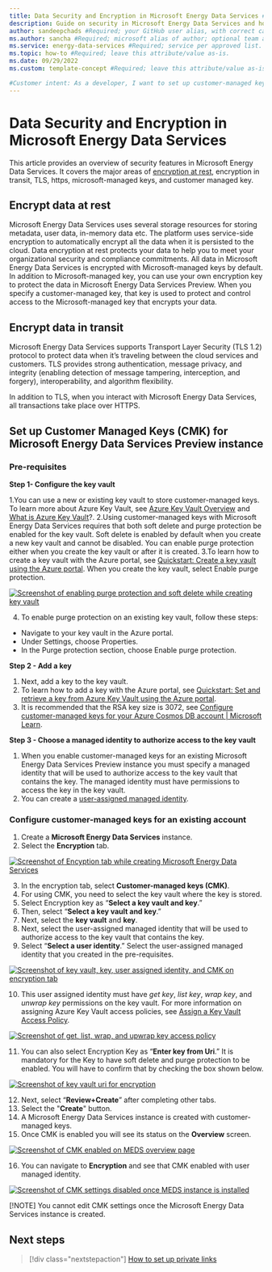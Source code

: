 ```yaml
---
title: Data Security and Encryption in Microsoft Energy Data Services #Required; page title is displayed in search results. Include the brand.
description: Guide on security in Microsoft Energy Data Services and how to set up customer managed keys on Microsoft Energy Data Services #Required; article description that is displayed in search results. 
author: sandeepchads #Required; your GitHub user alias, with correct capitalization.
ms.author: sancha #Required; microsoft alias of author; optional team alias.
ms.service: energy-data-services #Required; service per approved list. slug assigned by ACOM.
ms.topic: how-to #Required; leave this attribute/value as-is.
ms.date: 09/29/2022
ms.custom: template-concept #Required; leave this attribute/value as-is.

#Customer intent: As a developer, I want to set up customer-managed keys on Microsoft Energy Data Services
---
```

# Data Security and Encryption in Microsoft Energy Data Services

This article provides an overview of security features in Microsoft Energy Data Services. It covers the major areas of [encryption at rest](../security/fundamentals/encryption-atrest.md), encryption in transit, TLS, https, microsoft-managed keys, and customer managed key.

## Encrypt data at rest

Microsoft Energy Data Services uses several storage resources for storing metadata, user data, in-memory data etc. The platform uses service-side encryption to automatically encrypt all the data when it is persisted to the cloud. Data encryption at rest protects your data to help you to meet your organizational security and compliance commitments. All data in Microsoft Energy Data Services is encrypted with Microsoft-managed keys by default.
In addition to Microsoft-managed key, you can use your own encryption key to protect the data in Microsoft Energy Data Services Preview. When you specify a customer-managed key, that key is used to protect and control access to the Microsoft-managed key that encrypts your data.

## Encrypt data in transit

Microsoft Energy Data Services supports Transport Layer Security (TLS 1.2) protocol to protect data when it’s traveling between the cloud services and customers. TLS provides strong authentication, message privacy, and integrity (enabling detection of message tampering, interception, and forgery), interoperability, and algorithm flexibility.

In addition to TLS, when you interact with Microsoft Energy Data Services, all transactions take place over HTTPS. 

## Set up Customer Managed Keys (CMK) for Microsoft Energy Data Services Preview instance

### Pre-requisites

**Step 1- Configure the key vault**

1.You can use a new or existing key vault to store customer-managed keys. To learn more about Azure Key Vault, see [Azure Key Vault Overview](../key-vault/general/overview.md) and [What is Azure Key Vault](../key-vault/general/basic-concepts.md)?.
2.Using customer-managed keys with Microsoft Energy Data Services requires that both soft delete and purge protection be enabled for the key vault. Soft delete is enabled by default when you create a new key vault and cannot be disabled. You can enable purge protection either when you create the key vault or after it is created.
3.To learn how to create a key vault with the Azure portal, see [Quickstart: Create a key vault using the Azure portal](../key-vault/general/quick-create-portal.md). When you create the key vault, select Enable purge protection.

 [![Screenshot of enabling purge protection and soft delete while creating key vault](media/how-to-manage-data-security-and-encryption/cmek_1_create_key_vault.png)](media/how-to-manage-data-security-and-encryption/cmek_1_create_key_vault.png#lightbox)
 
4.	To enable purge protection on an existing key vault, follow these steps:
*	Navigate to your key vault in the Azure portal.
*	Under Settings, choose Properties.
*	In the Purge protection section, choose Enable purge protection.

**Step 2 - Add a key**
1.	Next, add a key to the key vault.
2.	To learn how to add a key with the Azure portal, see [Quickstart: Set and retrieve a key from Azure Key Vault using the Azure portal](../key-vault/keys/quick-create-portal.md).
3.	It is recommended that the RSA key size is 3072, see [Configure customer-managed keys for your Azure Cosmos DB account | Microsoft Learn](../cosmos-db/how-to-setup-customer-managed-keys.md#generate-a-key-in-azure-key-vault).

**Step 3 - Choose a managed identity to authorize access to the key vault**
1.	When you enable customer-managed keys for an existing Microsoft Energy Data Services Preview instance you must specify a managed identity that will be used to authorize access to the key vault that contains the key. The managed identity must have permissions to access the key in the key vault.
2.	You can create a [user-assigned managed identity](../active-directory/managed-identities-azure-resources/how-manage-user-assigned-managed-identities.md#create-a-user-assigned-managed-identity).

### Configure customer-managed keys for an existing account
1.	Create a **Microsoft Energy Data Services** instance.
2.	Select the **Encryption** tab.

[![Screenshot of Encyption tab while creating Microsoft Energy Data Services](media/how-to-manage-data-security-and-encryption/cmek_2_encryption_tab.png)](media/how-to-manage-data-security-and-encryption/cmek_2_encryption_tab.png#lightbox)
 
3.	In the encryption tab, select **Customer-managed keys (CMK)**. 
4.	For using CMK, you need to select the key vault where the key is stored. 
5.	Select Encryption key as “**Select a key vault and key**.” 
6.	Then, select “**Select a key vault and key**.”
7.	Next, select the **key vault** and **key**.
8.	Next, select the user-assigned managed identity that will be used to authorize access to the key vault that contains the key. 
9.	Select “**Select a user identity**.” Select the user-assigned managed identity that you created in the pre-requisites. 
 
[![Screenshot of key vault, key, user assigned identity, and CMK on encryption tab](media/how-to-manage-data-security-and-encryption/cmek_3_enable_cmk.png)](media/how-to-manage-data-security-and-encryption/cmek_3_enable_cmk.png#lightbox)


10.	This user assigned identity must have _get key_, _list key_, _wrap key_, and _unwrap key_ permissions on the key vault. For more information on assigning Azure Key Vault access policies, see [Assign a Key Vault Access Policy](../key-vault/general/assign-access-policy.md). 
 
[![Screenshot of get, list, wrap, and upwrap key access policy](media/how-to-manage-data-security-and-encryption/cmek_4_access_policy.png)](media/how-to-manage-data-security-and-encryption/cmek_4_access_policy.png#lightbox)

11.	You can also select Encryption Key as “**Enter key from Uri**.” It is mandatory for the Key to have soft delete and purge protection to be enabled. You will have to confirm that by checking the box shown below.

[![Screenshot of key vault uri for encryption](media/how-to-manage-data-security-and-encryption/cmek_5_key_vault_url.png)](media/how-to-manage-data-security-and-encryption/cmek_5_key_vault_url.png#lightbox)

12.	Next, select “**Review+Create**” after completing other tabs. 
13.	Select the "**Create**" button. 
14.	A Microsoft Energy Data Services instance is created with customer-managed keys.
15.	Once CMK is enabled you will see its status on the **Overview** screen.

[![Screenshot of CMK enabled on MEDS overview page](media/how-to-manage-data-security-and-encryption/cmek_6_cmk_enabled_meds_overview.png)](media/how-to-manage-data-security-and-encryption/cmek_6_cmk_enabled_meds_overview.png#lightbox)

16.	You can navigate to **Encryption** and see that CMK enabled with user managed identity.
 
[![Screenshot of CMK settings disabled once MEDS instance is installed](media/how-to-manage-data-security-and-encryption/cmek_7_cmk_disabled_meds_instance_created.png)](media/how-to-manage-data-security-and-encryption/cmek_7_cmk_disabled_meds_instance_created.png#lightbox)

[!NOTE]
You cannot edit CMK settings once the Microsoft Energy Data Services instance is created.

## Next steps
<!-- Add a context sentence for the following links -->
> [!div class="nextstepaction"]
> [How to set up private links](how-to-set-up-private-links.md)

